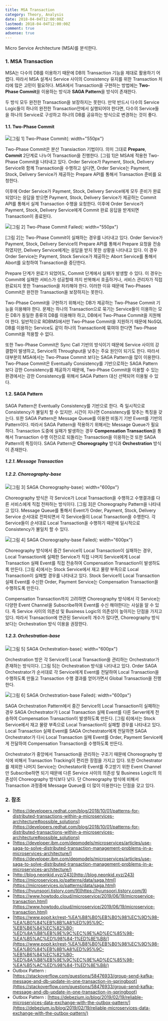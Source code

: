 ```yaml
---
title: MSA Transaction
category: Theory, Analysis
date: 2018-04-04T12:00:00Z
lastmod: 2018-04-04T12:00:00Z
comment: true
adsense: true
---
```


Micro Service Architecture (MSA)를 분석한다.

### 1. MSA Transaction

MSA는 다수의 DB를 이용하기 때문에 DB의 Transaction 기능을 제대로 활용하기 어렵다. 따라서 MSA 설계시 Service 사이의 Consistency 유지를 위한 Transaction 처리에 많은 고민이 필요하다. MSA에서 Transaction을 구현하는 방법에는 **Two-Phase Commit**을 이용하는 방식과 **SAGA Pattern**을 방식이 존재한다.

두 방식 모두 완전한 Transaction을 보장하지는 못한다. 만약 반드시 다수의 Service Logic들이 하나의 완전한 Transaction안에서 실행되어야 한다면, 다수의 Service들을 하나의 Service로 구성하고 하나의 DB를 공유하는 방식으로 변경하는 것이 좋다.

#### 1.1. Two-Phase Commit

![[그림 1] Two-Phase Commit]({{site.baseurl}}/images/theory_analysis/MSA_Transaction/Two_Phase_Commit.PNG){: width="550px"}

Two-Phase Commit은 분산 Transiaction 기법이다. 의미 그대로 **Prepare**, **Commit** 2단계로 나누어 Transaction을 진행한다. [그림 1]은 MSA에 적용한 Two-Phase Commit을 나타내고 있다. Order Service가 Payment, Stock, Delivery Service와 함께 Transaction을 수행하고 싶다면, Order Service는 Payment, Stock, Delivery Service가 제공하는 Prepare API를 통해서 Transaction 준비를 요청한다.

이후에 Order Service가 Payment, Stock, Delivery Service에게 모두 준비가 완료되었다는 응답을 받으면 Payment, Stock, Delivery Service가 제공하는 Commit API를 통해서 실제 Transaction 수행을 요청한다. 이후에 Order Service가 Payment, Stock, Delivery Service에게 Commit 완료 응답을 받게되면 Transaction이 종료된다.

![[그림 2] Two-Phase Commit Failed]({{site.baseurl}}/images/theory_analysis/MSA_Transaction/Two_Phase_Commit_Failed.PNG){: width="550px"}

[그림 2]는 Two-Phase Commit이 실패하는 경우를 나타내고 있다. Order Service가 Payment, Stock, Delivery Service의 Prepare API를 통해서 Prepare 요청을 전송하였지만, Delivery Service에게는 응답을 받지 못한 상황을 나타내고 있다. 이 경우 Order Service는 Payment, Stock Service가 제공하는 Abort Service를 통해서 Abort를 요청하여 Transaction을 중단한다.

Prepare 단계가 완료가 되었어도, Commit 단계에서 실패가 발생할 수 있다. 이 경우는 Commit에 실패한 서비스가 성공할때 까지 반복해서 호출하거나, 서비스 관리자가 직접 완료되지 못한 Transaction을 처리해야 한다. 이러한 이유 때문에 Two-Phases Commit은 완전한 Transaction을 보장하지는 못한다.

Two-Phase Commit을 구현하기 위해서는 DB가 제공하는 Two-Phase Commit 기능을 이용해야 한다. 문제는 하나의 Transaction으로 묶기는 Service들이 이용하는 모든 DB가 동일한 종류의 DB를 이용해야 하고, DB에서 Two-Phase Commit을 지원해야 한다. 일반적으로 RDBMS에서만 Two-Phase Commit을 지원하기 때문에 NoSQL DB를 이용하는 Service도 같이 하나의 Transaction에 묶여야 한다면 Two-Phase Commit을 적용할 수 없다.

또한 Two-Phase Commit은 Sync Call 기반의 방식이기 때문에 Service 사이의 강결합이 발생하고, Service의 Throughput을 낮추는 주요 원인이 되기도 한다. 따라서 대부분의 MSA에서는 Two-Phase Commit 보다는 SAGA Pattern을 많이 이용한다. Two-Phase Commit은 Eventually Consistency를 기반으로하는 SAGA Pattern 보다 강한 Consistency를 제공하기 때문에, Two-Phase Commit을 이용할 수 있는 환경에서는 강한 Consistency를 위해서 SAGA Pattern 대신 선택되어 이용될 수 있다.

#### 1.2. SAGA Pattern

SAGA Pattern은 Eventually Consistency를 기반으로 한다. 즉 일시적으로 Consistency가 불일치 할 수 있지만. 시간이 지나면 Consistency를 맞추는 특징을 갖는다. 또한 SAGA Pattern은 Message Queue를 이용한 비동기 기반 Event를 기반의 Pattern이다. 따라서 SAGA Pattern을 적용하기 위해서는 Message Queue가 필요하다. Transaction 도중에 실패가 발생하는 경우 **Compensation Transaction**을 통해서 Transaction 수행 이전으로 되돌리는 Transaction을 이용하는것 또한 SAGA Pattern의 특징이다. SAGA Pattern은 **Choreography** 방식과 **Orchestration** 방식이 존재한다.

##### 1.2.1. Message Transaction

##### 1.2.2. Choreography-base

![[그림 3] SAGA Choreography-base]({{site.baseurl}}/images/theory_analysis/MSA_Transaction/SAGA_Choreography.PNG){: width="600px"}

Choreography 방식은 각 Service가 Local Transaction을 수행하고 수행결과를 다른 서비스에게 직접 전파하는 방식이다. [그림 3]은 Choreography Pattern을 나타내고 있다. Message Queue를 통해서 Event가 Order, Payment, Stock, Delivery Service 순서대로 전파되면서 각 Service들이 Local Transaction을 수행한다. 각 Service들이 순서대로 Local Transaction을 수행하기 때문에 일시적으로 Consistency가 불일치 할 수 있다.

![[그림 4] SAGA Choreography-base Failed]({{site.baseurl}}/images/theory_analysis/MSA_Transaction/SAGA_Choreography_Failed.PNG){: width="600px"}

Choreography 방식에서 중간 Service의 Local Transaction이 실패하는 경우, Local Transaction에 실패한 Service가 직접 나머지 Service에게 Local Transaction 실패 Event를 직접 전송하여 Compensation Transaction이 발생하도록 만든다. [그림 4]에서는 Stock Service에서 재고 물량 부족으로 Local Transaction이 실패할 경우를 나타내고 있다. Stock Service의 Local Transaction 실패 Event를 수신한 Order, Payment Service는 Compensation Transaction을 수행하도록 만든다.

Compensation Transaction까지 고려하면 Choreography 방식에서 각 Service는 다양한 Event Channel을 Subscribe하여 Event를 수신 해야한다는 사실을 알 수 있다. 즉 Service 사이의 의존성 및 Business Logic의 의존성이 높아지는 단점을 가지고 있다. 따라서 Transaction에 연관된 Service의 개수가 많다면, Choreography 방식보다는 Orchestration 방식 이용을 권장한다.

##### 1.2.3. Orchestration-base

![[그림 5] SAGA Orchestration-base]({{site.baseurl}}/images/theory_analysis/MSA_Transaction/SAGA_Orchestration.PNG){: width="600px"}

Orchestration 방은 각 Service의 Local Transaction을 관리하는 Orchestrator가 존재하는 방식이다. [그림 5]는 Orchestration 방식을 나타내고 있다. Order SAGA Orchestrator가 순서대로 각 Service에게 Event를 전달하여 Local Transaction을 수행하도록 만들고 Transaction 수행 결과를 얻어가면서 Global Transaction을 진행한다.

![[그림 6] SAGA Orchestration-base Failed]({{site.baseurl}}/images/theory_analysis/MSA_Transaction/SAGA_Orchestration_Failed.PNG){: width="600px"}

SAGA Orchestration Pattern에서 중간 Service의 Local Transaction이 실패하는 경우 SAGA Orchestrator가 Local Transaction 실패 Event를 다른 Server에게 전송하여 Compensation Transaction이 발생하도록 만든다. [그림 6]에서는 Stock Service에서 재고 물량 부족으로 Local Transaction이 실패할 경우를 나타내고 있다. Local Transaction 실패 Event를 SAGA Orchestrator에게 전달하면 SAGA Orchestrator가 다시 Local Transaction 실패 Event를 Order, Payment Service에게 전달하여 Compensation Transaction을 수행하도록 만든다.

Orchestrator가 중앙에서 Transaction을 관리하는 구조기 때문에 Choreography 방식에 비해서 Transaction Tracking이 편리한 장점을 가지고 있다. 또한 Orchestrator를 제외한 나머지 Service는 Orchestator와 Event를 주고받기 위한 Event Channel만 Subscribe하면 되기 때문에 다른 Service 사이의 의존성 및 Business Logic의 의존성이 Choreography 방식보다 낮다. 단 Choreography 방식에 비해서 Transaction 과정중에 Message Queue를 더 많이 이용한다는 단점을 갖고 있다.

### 2. 참조

* [https://developers.redhat.com/blog/2018/10/01/patterns-for-distributed-transactions-within-a-microservices-architecture#possible_solutions](https://developers.redhat.com/blog/2018/10/01/patterns-for-distributed-transactions-within-a-microservices-architecture#possible_solutions)
* [https://developer.ibm.com/depmodels/microservices/articles/use-saga-to-solve-distributed-transaction-management-problems-in-a-microservices-architecture/](https://developer.ibm.com/depmodels/microservices/articles/use-saga-to-solve-distributed-transaction-management-problems-in-a-microservices-architecture/)
* [http://blog.neonkid.xyz/243](http://blog.neonkid.xyz/243)
* [https://microservices.io/patterns/data/saga.html](https://microservices.io/patterns/data/saga.html)
* [https://hyunsoori.tistory.com/9](https://hyunsoori.tistory.com/9)
* [https://www.howtodo.cloud/microservice/2019/06/19/microservice-transaction.html](https://www.howtodo.cloud/microservice/2019/06/19/microservice-transaction.html)
* [https://www.popit.kr/rest-%EA%B8%B0%EB%B0%98%EC%9D%98-%EA%B0%84%EB%8B%A8%ED%95%9C-%EB%B6%84%EC%82%B0-%ED%8A%B8%EB%9E%9C%EC%9E%AD%EC%85%98-%EA%B5%AC%ED%98%84-1%ED%8E%B8/](https://www.popit.kr/rest-%EA%B8%B0%EB%B0%98%EC%9D%98-%EA%B0%84%EB%8B%A8%ED%95%9C-%EB%B6%84%EC%82%B0-%ED%8A%B8%EB%9E%9C%EC%9E%AD%EC%85%98-%EA%B5%AC%ED%98%84-1%ED%8E%B8/)
* Outbox Pattern : [https://stackoverflow.com/questions/58476933/group-send-kafka-message-and-db-update-in-one-transaction-in-springboot](https://stackoverflow.com/questions/58476933/group-send-kafka-message-and-db-update-in-one-transaction-in-springboot)
* Outbox Pattern : [https://debezium.io/blog/2019/02/19/reliable-microservices-data-exchange-with-the-outbox-pattern/](https://debezium.io/blog/2019/02/19/reliable-microservices-data-exchange-with-the-outbox-pattern/)
